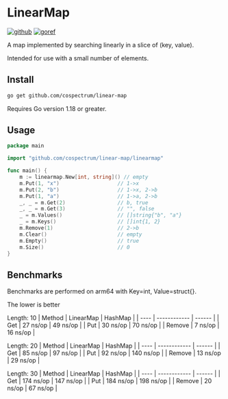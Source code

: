 # LinearMap
[![github]](https://github.com/cospectrum/linear-map)
[![goref]](https://pkg.go.dev/github.com/cospectrum/linear-map)

[github]: https://img.shields.io/badge/github-cospectrum/linear--map-8da0cb?logo=github
[goref]: https://pkg.go.dev/badge/github.com/cospectrum/linear-map

A map implemented by searching linearly in a slice of (key, value).

Intended for use with a small number of elements.

## Install

```sh
go get github.com/cospectrum/linear-map
```
Requires Go version 1.18 or greater.

## Usage

```go
package main

import "github.com/cospectrum/linear-map/linearmap"

func main() {
	m := linearmap.New[int, string]() // empty
	m.Put(1, "x")                   // 1->x
	m.Put(2, "b")                   // 1->x, 2->b
	m.Put(1, "a")                   // 1->a, 2->b
	_, _ = m.Get(2)                 // b, true
	_, _ = m.Get(3)                 // "", false
	_ = m.Values()                  // []string{"b", "a"}
	_ = m.Keys()                    // []int{1, 2}
	m.Remove(1)                     // 2->b
	m.Clear()                       // empty
	m.Empty()                       // true
	m.Size()                        // 0
}
```

## Benchmarks

Benchmarks are performed on arm64 with Key=int, Value=struct{}.

The lower is better

Length: 10
| Method | LinearMap | HashMap |
| ---- | ------------ | ------ |
| Get | 27 ns/op | 49 ns/op |
| Put | 30 ns/op | 70 ns/op |
| Remove | 7 ns/op | 16 ns/op |

Length: 20
| Method | LinearMap | HashMap |
| ---- | ------------ | ------ |
| Get | 85 ns/op | 97 ns/op |
| Put | 92 ns/op | 140 ns/op |
| Remove | 13 ns/op | 29 ns/op |

Length: 30
| Method | LinearMap | HashMap |
| ---- | ------------ | ------ |
| Get | 174 ns/op | 147 ns/op |
| Put | 184 ns/op | 198 ns/op |
| Remove | 20 ns/op | 67 ns/op |
